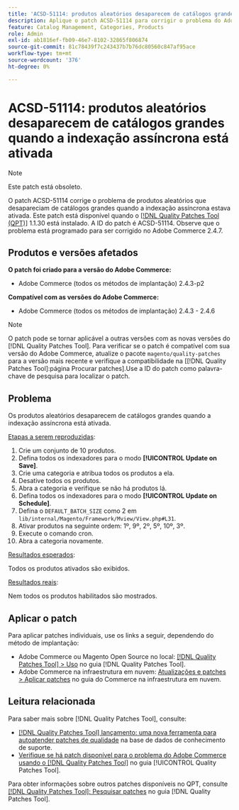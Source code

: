 ```yaml
---
title: 'ACSD-51114: produtos aleatórios desaparecem de catálogos grandes quando a indexação assíncrona está ativada'
description: Aplique o patch ACSD-51114 para corrigir o problema do Adobe Commerce Os produtos aleatórios desaparecem de catálogos grandes quando a indexação assíncrona está ativada.
feature: Catalog Management, Categories, Products
role: Admin
exl-id: ab1816ef-fb09-46e7-8102-32865f806874
source-git-commit: 81c78439f7c243437b7b76dc80560c847af95ace
workflow-type: tm+mt
source-wordcount: '376'
ht-degree: 0%

---
```


# ACSD-51114: produtos aleatórios desaparecem de catálogos grandes quando a indexação assíncrona está ativada

>[!NOTE]
>
>Este patch está obsoleto.

O patch ACSD-51114 corrige o problema de produtos aleatórios que desapareciam de catálogos grandes quando a indexação assíncrona estava ativada. Este patch está disponível quando o [[!DNL Quality Patches Tool (QPT)]](https://experienceleague.adobe.com/pt-br/docs/commerce-knowledge-base/kb/announcements/commerce-announcements/magento-quality-patches-released-new-tool-to-self-serve-quality-patches) 1.1.30 está instalado. A ID do patch é ACSD-51114. Observe que o problema está programado para ser corrigido no Adobe Commerce 2.4.7.

## Produtos e versões afetados

**O patch foi criado para a versão do Adobe Commerce:**

* Adobe Commerce (todos os métodos de implantação) 2.4.3-p2

**Compatível com as versões do Adobe Commerce:**

* Adobe Commerce (todos os métodos de implantação) 2.4.3 - 2.4.6

>[!NOTE]
>
>O patch pode se tornar aplicável a outras versões com as novas versões do [!DNL Quality Patches Tool]. Para verificar se o patch é compatível com sua versão do Adobe Commerce, atualize o pacote `magento/quality-patches` para a versão mais recente e verifique a compatibilidade na [[!DNL Quality Patches Tool]:página Procurar patches].Use a ID do patch como palavra-chave de pesquisa para localizar o patch.

## Problema

Os produtos aleatórios desaparecem de catálogos grandes quando a indexação assíncrona está ativada.

<u>Etapas a serem reproduzidas</u>:

1. Crie um conjunto de 10 produtos.
1. Defina todos os indexadores para o modo **[!UICONTROL Update on Save]**.
1. Crie uma categoria e atribua todos os produtos a ela.
1. Desative todos os produtos.
1. Abra a categoria e verifique se não há produtos lá.
1. Defina todos os indexadores para o modo **[!UICONTROL Update on Schedule]**.
1. Defina o `DEFAULT_BATCH_SIZE` como 2 em `lib/internal/Magento/Framework/Mview/View.php#L31`.
1. Ativar produtos na seguinte ordem: 1º, 9º, 2º, 5º, 10º, 3º.
1. Execute o comando cron.
1. Abra a categoria novamente.

<u>Resultados esperados</u>:

Todos os produtos ativados são exibidos.

<u>Resultados reais</u>:

Nem todos os produtos habilitados são mostrados.

## Aplicar o patch

Para aplicar patches individuais, use os links a seguir, dependendo do método de implantação:

* Adobe Commerce ou Magento Open Source no local: [[!DNL Quality Patches Tool] > Uso](/help/tools/quality-patches-tool/usage.md) no guia [!DNL Quality Patches Tool].
* Adobe Commerce na infraestrutura em nuvem: [Atualizações e patches > Aplicar patches](https://experienceleague.adobe.com/docs/commerce-cloud-service/user-guide/develop/upgrade/apply-patches.html?lang=pt-BR) no guia do Commerce na infraestrutura em nuvem.

## Leitura relacionada

Para saber mais sobre [!DNL Quality Patches Tool], consulte:

* [[!DNL Quality Patches Tool] lançamento: uma nova ferramenta para autoatender patches de qualidade](https://experienceleague.adobe.com/pt-br/docs/commerce-knowledge-base/kb/announcements/commerce-announcements/magento-quality-patches-released-new-tool-to-self-serve-quality-patches) na base de dados de conhecimento de suporte.
* [Verifique se há patch disponível para o problema do Adobe Commerce usando o  [!DNL Quality Patches Tool]](/help/tools/quality-patches-tool/patches-available-in-qpt/check-patch-for-magento-issue-with-magento-quality-patches.md) no guia [!UICONTROL Quality Patches Tool].


Para obter informações sobre outros patches disponíveis no QPT, consulte [[!DNL Quality Patches Tool]: Pesquisar patches](https://experienceleague.adobe.com/tools/commerce-quality-patches/index.html?lang=pt-BR) no guia [!DNL Quality Patches Tool].
